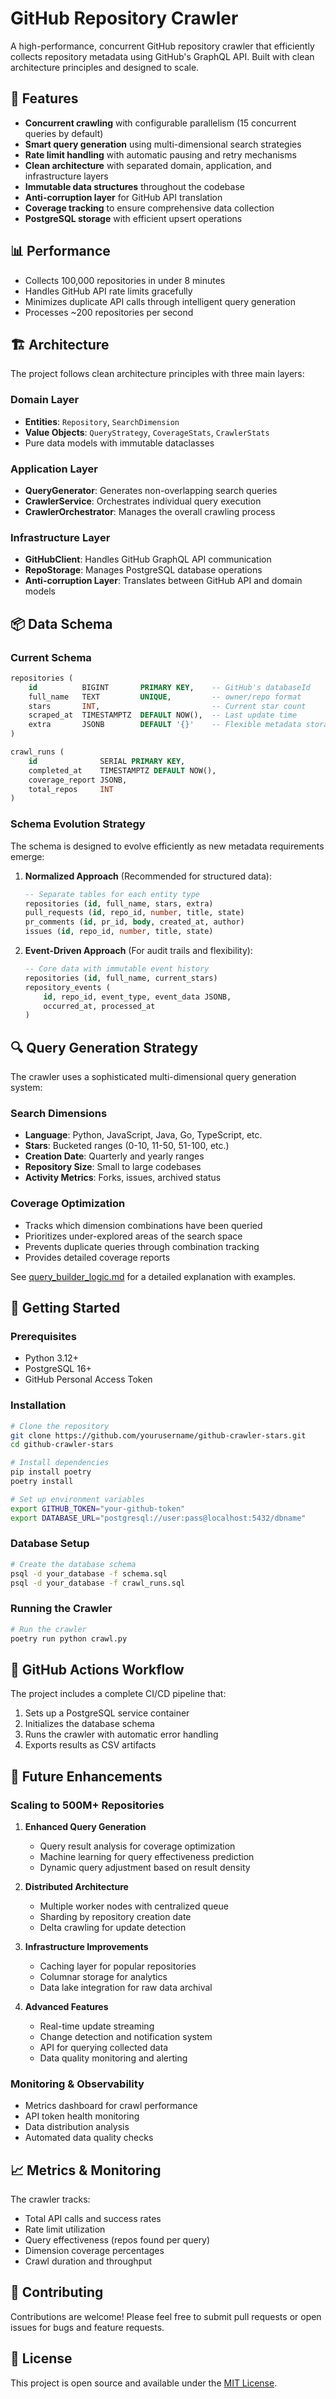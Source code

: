 # GitHub Repository Crawler

A high-performance, concurrent GitHub repository crawler that efficiently collects repository metadata using GitHub's GraphQL API. Built with clean architecture principles and designed to scale.

## 🚀 Features

- **Concurrent crawling** with configurable parallelism (15 concurrent queries by default)
- **Smart query generation** using multi-dimensional search strategies
- **Rate limit handling** with automatic pausing and retry mechanisms
- **Clean architecture** with separated domain, application, and infrastructure layers
- **Immutable data structures** throughout the codebase
- **Anti-corruption layer** for GitHub API translation
- **Coverage tracking** to ensure comprehensive data collection
- **PostgreSQL storage** with efficient upsert operations

## 📊 Performance

- Collects 100,000 repositories in under 8 minutes
- Handles GitHub API rate limits gracefully
- Minimizes duplicate API calls through intelligent query generation
- Processes ~200 repositories per second

## 🏗️ Architecture

The project follows clean architecture principles with three main layers:

### Domain Layer
- **Entities**: `Repository`, `SearchDimension`
- **Value Objects**: `QueryStrategy`, `CoverageStats`, `CrawlerStats`
- Pure data models with immutable dataclasses

### Application Layer
- **QueryGenerator**: Generates non-overlapping search queries
- **CrawlerService**: Orchestrates individual query execution
- **CrawlerOrchestrator**: Manages the overall crawling process

### Infrastructure Layer
- **GitHubClient**: Handles GitHub GraphQL API communication
- **RepoStorage**: Manages PostgreSQL database operations
- **Anti-corruption Layer**: Translates between GitHub API and domain models

## 📦 Data Schema

### Current Schema
```sql
repositories (
    id          BIGINT       PRIMARY KEY,    -- GitHub's databaseId
    full_name   TEXT         UNIQUE,         -- owner/repo format
    stars       INT,                         -- Current star count
    scraped_at  TIMESTAMPTZ  DEFAULT NOW(),  -- Last update time
    extra       JSONB        DEFAULT '{}'    -- Flexible metadata storage
)

crawl_runs (
    id              SERIAL PRIMARY KEY,
    completed_at    TIMESTAMPTZ DEFAULT NOW(),
    coverage_report JSONB,
    total_repos     INT
)
```

### Schema Evolution Strategy

The schema is designed to evolve efficiently as new metadata requirements emerge:

1. **Normalized Approach** (Recommended for structured data):
   ```sql
   -- Separate tables for each entity type
   repositories (id, full_name, stars, extra)
   pull_requests (id, repo_id, number, title, state)
   pr_comments (id, pr_id, body, created_at, author)
   issues (id, repo_id, number, title, state)
   ```

2. **Event-Driven Approach** (For audit trails and flexibility):
   ```sql
   -- Core data with immutable event history
   repositories (id, full_name, current_stars)
   repository_events (
       id, repo_id, event_type, event_data JSONB, 
       occurred_at, processed_at
   )
   ```

## 🔍 Query Generation Strategy

The crawler uses a sophisticated multi-dimensional query generation system:

### Search Dimensions
- **Language**: Python, JavaScript, Java, Go, TypeScript, etc.
- **Stars**: Bucketed ranges (0-10, 11-50, 51-100, etc.)
- **Creation Date**: Quarterly and yearly ranges
- **Repository Size**: Small to large codebases
- **Activity Metrics**: Forks, issues, archived status

### Coverage Optimization
- Tracks which dimension combinations have been queried
- Prioritizes under-explored areas of the search space
- Prevents duplicate queries through combination tracking
- Provides detailed coverage reports

See [query_builder_logic.md](query_builder_logic.md) for a detailed explanation with examples.

## 🚦 Getting Started

### Prerequisites
- Python 3.12+
- PostgreSQL 16+
- GitHub Personal Access Token

### Installation
```bash
# Clone the repository
git clone https://github.com/yourusername/github-crawler-stars.git
cd github-crawler-stars

# Install dependencies
pip install poetry
poetry install

# Set up environment variables
export GITHUB_TOKEN="your-github-token"
export DATABASE_URL="postgresql://user:pass@localhost:5432/dbname"
```

### Database Setup
```bash
# Create the database schema
psql -d your_database -f schema.sql
psql -d your_database -f crawl_runs.sql
```

### Running the Crawler
```bash
# Run the crawler
poetry run python crawl.py
```

## 🔄 GitHub Actions Workflow

The project includes a complete CI/CD pipeline that:
1. Sets up a PostgreSQL service container
2. Initializes the database schema
3. Runs the crawler with automatic error handling
4. Exports results as CSV artifacts

## 🚀 Future Enhancements

### Scaling to 500M+ Repositories

1. **Enhanced Query Generation**
   - Query result analysis for coverage optimization
   - Machine learning for query effectiveness prediction
   - Dynamic query adjustment based on result density

2. **Distributed Architecture**
   - Multiple worker nodes with centralized queue
   - Sharding by repository creation date
   - Delta crawling for update detection

3. **Infrastructure Improvements**
   - Caching layer for popular repositories
   - Columnar storage for analytics
   - Data lake integration for raw data archival

4. **Advanced Features**
   - Real-time update streaming
   - Change detection and notification system
   - API for querying collected data
   - Data quality monitoring and alerting

### Monitoring & Observability
- Metrics dashboard for crawl performance
- API token health monitoring
- Data distribution analysis
- Automated data quality checks

## 📈 Metrics & Monitoring

The crawler tracks:
- Total API calls and success rates
- Rate limit utilization
- Query effectiveness (repos found per query)
- Dimension coverage percentages
- Crawl duration and throughput

## 🤝 Contributing

Contributions are welcome! Please feel free to submit pull requests or open issues for bugs and feature requests.

## 📄 License

This project is open source and available under the [MIT License](LICENSE).
